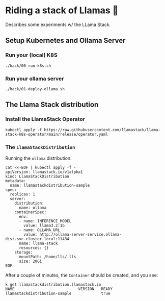 # Riding a stack of Llamas 🦙

Describes some experiments w/ the LLama Stack.

## Setup Kubernetes and Ollama Server

### Run your (local) K8S

```shell
./hack/00-run-k8s.sh
```

### Run your ollama server

```shell
./hack/01-deploy-ollama.sh
```

## The Llama Stack distribution

### Install the LlamaStack Operator

```
kubectl apply -f https://raw.githubusercontent.com/llamastack/llama-stack-k8s-operator/main/release/operator.yaml
```

### The `LlamaStackDistribution` 

Running the `ollama` distribution:

```shell
cat <<-EOF | kubectl apply -f -
apiVersion: llamastack.io/v1alpha1
kind: LlamaStackDistribution
metadata:
  name: llamastackdistribution-sample
spec:
  replicas: 1
  server:
    distribution:
      name: ollama
    containerSpec:
      env:
      - name: INFERENCE_MODEL
        value: llama3.2:1b
      - name: OLLAMA_URL
        value: http://ollama-server-service.ollama-dist.svc.cluster.local:11434
      name: llama-stack
      resources: {}
    storage:
      mountPath: /home/lls/.lls
      size: 20Gi
EOF
```

After a couple of minutes, the `Container` should be created, and you see:

```
k get llamastackdistribution.llamastack.io
NAME                            VERSION   READY
llamastackdistribution-sample             true
```